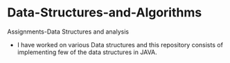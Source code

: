 # Data-Structures-and-Algorithms
Assignments-Data Structures and analysis

- I have worked on various Data structures and this repository consists of implementing few of the data structures in JAVA. 

